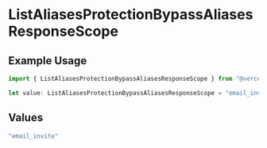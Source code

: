 # ListAliasesProtectionBypassAliasesResponseScope

## Example Usage

```typescript
import { ListAliasesProtectionBypassAliasesResponseScope } from "@vercel/sdk/models/operations";

let value: ListAliasesProtectionBypassAliasesResponseScope = "email_invite";
```

## Values

```typescript
"email_invite"
```
